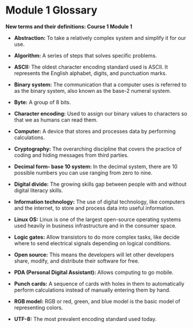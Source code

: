 # Module 1 Glossary 

**New terms and their definitions: Course 1 Module 1**

* **Abstraction:** To take a relatively complex system and simplify it for our use.

* **Algorithm:** A series of steps that solves specific problems.

* **ASCII:** The oldest character encoding standard used is ASCII. It represents the English alphabet, digits, and punctuation marks.

* **Binary system:** The communication that a computer uses is referred to as the binary system, also known as the base-2 numeral system.

* **Byte:** A group of 8 bits.

* **Character encoding:** Used to assign our binary values to characters so that we as humans can read them.

* **Computer:** A device that stores and processes data by performing calculations.

* **Cryptography:** The overarching discipline that covers the practice of coding and hiding messages from third parties.

* **Decimal form- base 10 system:** In the decimal system, there are 10 possible numbers you can use ranging from zero to nine.

* **Digital divide:** The growing skills gap between people with and without digital literacy skills.

* **Information technology:** The use of digital technology, like computers and the internet, to store and process data into useful information.

* **Linux OS:** Linux is one of the largest open-source operating systems used heavily in business infrastructure and in the consumer space.

* **Logic gates:** Allow transistors to do more complex tasks, like decide where to send electrical signals depending on logical conditions. 

* **Open source:** This means the developers will let other developers share, modify, and distribute their software for free.

* **PDA (Personal Digital Assistant):** Allows computing to go mobile.

* **Punch cards:** A sequence of cards with holes in them to automatically perform calculations instead of manually entering them by hand.

* **RGB model:** RGB or red, green, and blue model is the basic model of representing colors.

* **UTF-8:** The most prevalent encoding standard used today. 
